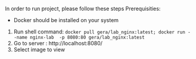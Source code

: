 
In order to run project, please follow these steps
Prerequisities:
 - Docker should be installed on your system
1. Run shell command:
`docker pull gera/lab_nginx:latest; docker run --name nginx-lab  -p 8080:80 gera/lab_nginx:latest`
2. Go to server : http://localhost:8080/
3. Select image to view